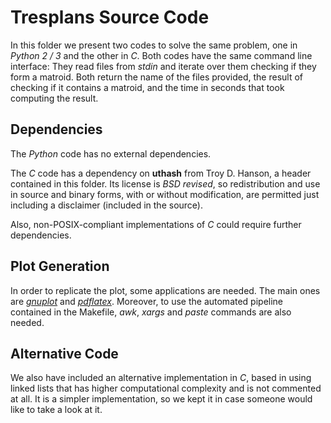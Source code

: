 # Tresplans Source Code

In this folder we present two codes to solve the same problem,
one in *Python 2 / 3* and the other in *C*.
Both codes have the same command line interface:
They read files from *stdin* and iterate over them checking if they form a matroid.
Both return the name of the files provided,
the result of checking if it contains a matroid,
and the time in seconds that took computing the result.

## Dependencies

The *Python* code has no external dependencies.

The *C* code has a dependency on **uthash** from Troy D. Hanson, a header contained in this folder.
Its license is *BSD revised*, so redistribution and use in source and binary forms,
with or without modification, are permitted just including a disclaimer (included in the source).

Also, non-POSIX-compliant implementations of *C* could require further dependencies.

## Plot Generation

In order to replicate the plot, some applications are needed.
The main ones are
*[gnuplot](http://www.gnuplot.info/)*
and
*[pdflatex](https://www.tug.org/texlive/)*.
Moreover, to use the automated pipeline contained in the Makefile,
*awk*, *xargs* and *paste* commands are also needed.

## Alternative Code

We also have included an alternative implementation in *C*,
based in using linked lists that has higher computational complexity and is not commented at all.
It is a simpler implementation, so we kept it in case someone would like to take a look at it.
